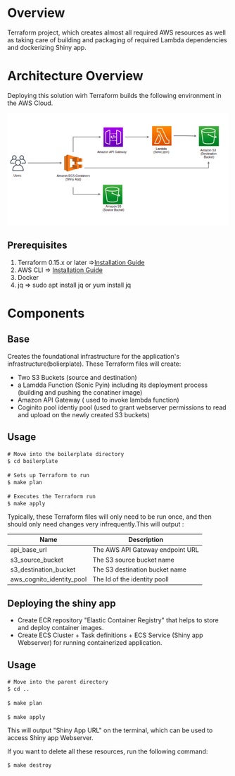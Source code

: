 # Overview 

Terraform project, which creates almost all required AWS resources as well as taking care of building and packaging of required Lambda dependencies and dockerizing Shiny app.

# Architecture Overview
Deploying this solution wirh Terraform builds the following environment in the AWS Cloud.

![AWS ](architecture.png)

## Prerequisites
1. Terraform 0.15.x or later =>[Installation Guide](https://www.terraform.io/downloads.html)
2. AWS CLI => [Installation Guide](https://aws.amazon.com/cli/)
3. Docker
4. jq => sudo apt install jq or yum install jq


# Components

## Base 
Creates the foundational infrastructure for the application's infrastructure(bolierplate). These Terraform files will create:

- Two S3 Buckets (source and destination)
- a Lamdda Function (Sonic Pyin) including its deployment process (building and pushing the conatiner image)
- Amazon API Gateway ( used to invoke lambda function)
- Coginito pool identiy pool (used to grant webserver permissions to read and upload on the newly created S3 buckets)

## Usage

```
# Move into the boilerplate directory
$ cd boilerplate

# Sets up Terraform to run
$ make plan

# Executes the Terraform run
$ make apply
```
Typically, these Terraform files will only need to be run once, and then should only
need changes very infrequently.This will output :

| Name | Description |
|------|-------------|
| api_base_url | The AWS API Gateway endpoint URL  |
| s3_source_bucket  | The S3 source bucket name  |
| s3_destination_bucket | The S3 destination  bucket name  |
| aws_cognito_identity_pool  | The Id of the identity pooll |

## Deploying the shiny app

- Create ECR repository "Elastic Container Registry" that helps to store and deploy container images.
- Create ECS Cluster + Task definitions + ECS Service (Shiny app Webserver) for running containerized application.

## Usage

```
# Move into the parent directory
$ cd ..

$ make plan

$ make apply
```

This will output "Shiny App URL" on the terminal, which can be used to access Shiny app Webserver.


If you want to delete all these resources, run the following command:

```
$ make destroy
```

